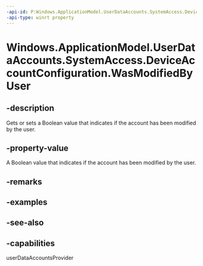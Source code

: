 ----api-id: P:Windows.ApplicationModel.UserDataAccounts.SystemAccess.DeviceAccountConfiguration.WasModifiedByUser
-api-type: winrt property
---<!-- Property syntaxpublic bool WasModifiedByUser { get;  set; }--># Windows.ApplicationModel.UserDataAccounts.SystemAccess.DeviceAccountConfiguration.WasModifiedByUser## -descriptionGets or sets a Boolean value that indicates if the account has been modified by the user.## -property-valueA Boolean value that indicates if the account has been modified by the user.## -remarks## -examples## -see-also## -capabilitiesuserDataAccountsProvider